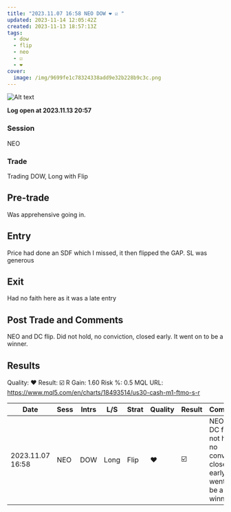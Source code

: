 ```yaml
---
title: "2023.11.07 16:58 NEO DOW ❤️ ☑️ "
updated: 2023-11-14 12:05:42Z
created: 2023-11-13 18:57:13Z
tags:
  - dow
  - flip
  - neo
  - ☑️
  - ❤️
cover:
  image: /img/9699fe1c78324338add9e32b228b9c3c.png
---
```


![Alt text](/img/9699fe1c78324338add9e32b228b9c3c.png)

**Log open at 2023.11.13 20:57**
### Session
NEO
### Trade
Trading DOW, Long with Flip
## Pre-trade
Was apprehensive going in.
## Entry
Price had done an SDF which I missed, it then flipped the GAP. SL was generous
## Exit
Had no faith here as it was a late entry
## Post Trade and Comments
NEO and DC flip. Did not hold, no conviction, closed early. It went on to be a winner. 
## Results
Quality: ❤️
Result: ☑️
R Gain: 1.60
Risk %: 0.5
MQL URL: https://www.mql5.com/en/charts/18493514/us30-cash-m1-ftmo-s-r

| Date | Sess | Intrs | L/S | Strat | Quality | Result | Comments | URL  | R | Risk% |
|--|--|--|--|--|--|--|--|--|--|--|
| 2023.11.07 16:58 | NEO | DOW | Long | Flip |❤️ | ☑️ | NEO and DC flip. Did not hold, no conviction, closed early. It went on to be a winner.  | https://www.mql5.com/en/charts/18493514/us30-cash-m1-ftmo-s-r | 1.60 | 0.5 |
